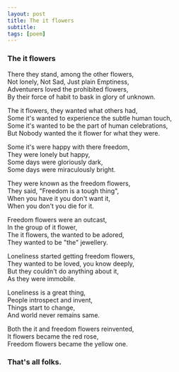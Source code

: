 ```yaml
---
layout: post
title: The it flowers
subtitle: 
tags: [poem]
---
```



### The it flowers

There they stand, among the other flowers,  
Not lonely, Not Sad, Just plain Emptiness,  
Adventurers loved the prohibited flowers,  
By their force of habit to bask in glory of unknown.  
  
The it flowers, they wanted what others had,  
Some it's wanted to experience the subtle human touch,  
Some it's wanted to be the part of human celebrations,  
But Nobody wanted the it flower for what they were.  
  
Some it's were happy with there freedom,  
They were lonely but happy,  
Some days were gloriously dark,  
Some days were miraculously bright.  
  
They were known as the freedom flowers,  
They said, "Freedom is a tough thing",  
When you have it you don't want it,  
When you don't you die for it.  
  
Freedom flowers were an outcast,  
In the group of it flower,  
The it flowers, the wanted to be adored,  
They wanted to be "the" jewellery.  
  
Loneliness started getting freedom flowers,  
They wanted to be loved, you know deeply,  
But they couldn't do anything about it,  
As they were immobile.  

Loneliness is a great thing,  
People introspect and invent,  
Things start to change,  
And world never remains same.  
  
Both the it and freedom flowers reinvented,  
It flowers became the red rose,  
Freedom flowers became the yellow one.  

### That's all folks.